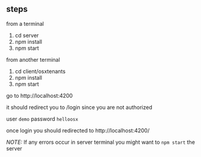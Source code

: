 ## steps

from a terminal

1. cd server
2. npm install
3. npm start

from another terminal

1. cd client/osxtenants
2. npm install
3. npm start

go to http://localhost:4200

it should redirect you to /login since you are not authorized

user `demo`
password `helloosx`

once login you should redirected to http://localhost:4200/

_NOTE:_ If any errors occur in server terminal you might want to `npm start` the server
